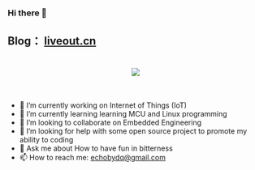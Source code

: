 ### Hi there 👋
## Blog： <a href="https://www.liveout.cn/" target="_blank">liveout.cn</a>



<h1 align="center">
  <a href="https://liveout.cn/">
    <img src="https://readme-typing-svg.herokuapp.com/?lines=console.log(%22Echo%20Blog%22);个人博客：liveout.cn&center=true&size=27">
  </a>
</h1><br>

<!--
**PGwind/PGwind** is a ✨ _special_ ✨ repository because its `README.md` (this file) appears on your GitHub profile.

Here are some ideas to get you started:
-->
- 🔭 I’m currently working on Internet of Things (IoT)
- 🌱 I’m currently learning learning MCU and Linux programming
- 👯 I’m looking to collaborate on Embedded Engineering
- 🤔 I’m looking for help  with some open source project to promote my ability to coding
- 💬 Ask me about How to have fun in bitterness
- 📫 How to reach me: echobydq@gmail.com

